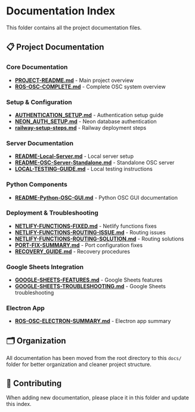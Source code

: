 # Documentation Index

This folder contains all the project documentation files.

## 📋 Project Documentation

### Core Documentation
- **[PROJECT-README.md](./PROJECT-README.md)** - Main project overview
- **[ROS-OSC-COMPLETE.md](./ROS-OSC-COMPLETE.md)** - Complete OSC system overview

### Setup & Configuration
- **[AUTHENTICATION_SETUP.md](./AUTHENTICATION_SETUP.md)** - Authentication setup guide
- **[NEON_AUTH_SETUP.md](./NEON_AUTH_SETUP.md)** - Neon database authentication
- **[railway-setup-steps.md](./railway-setup-steps.md)** - Railway deployment steps

### Server Documentation
- **[README-Local-Server.md](./README-Local-Server.md)** - Local server setup
- **[README-OSC-Server-Standalone.md](./README-OSC-Server-Standalone.md)** - Standalone OSC server
- **[LOCAL-TESTING-GUIDE.md](./LOCAL-TESTING-GUIDE.md)** - Local testing instructions

### Python Components
- **[README-Python-OSC-GUI.md](./README-Python-OSC-GUI.md)** - Python OSC GUI documentation

### Deployment & Troubleshooting
- **[NETLIFY-FUNCTIONS-FIXED.md](./NETLIFY-FUNCTIONS-FIXED.md)** - Netlify functions fixes
- **[NETLIFY-FUNCTIONS-ROUTING-ISSUE.md](./NETLIFY-FUNCTIONS-ROUTING-ISSUE.md)** - Routing issues
- **[NETLIFY-FUNCTIONS-ROUTING-SOLUTION.md](./NETLIFY-FUNCTIONS-ROUTING-SOLUTION.md)** - Routing solutions
- **[PORT-FIX-SUMMARY.md](./PORT-FIX-SUMMARY.md)** - Port configuration fixes
- **[RECOVERY_GUIDE.md](./RECOVERY_GUIDE.md)** - Recovery procedures

### Google Sheets Integration
- **[GOOGLE-SHEETS-FEATURES.md](./GOOGLE-SHEETS-FEATURES.md)** - Google Sheets features
- **[GOOGLE-SHEETS-TROUBLESHOOTING.md](./GOOGLE-SHEETS-TROUBLESHOOTING.md)** - Google Sheets troubleshooting

### Electron App
- **[ROS-OSC-ELECTRON-SUMMARY.md](./ROS-OSC-ELECTRON-SUMMARY.md)** - Electron app summary

## 🗂️ Organization

All documentation has been moved from the root directory to this `docs/` folder for better organization and cleaner project structure.

## 📝 Contributing

When adding new documentation, please place it in this folder and update this index.